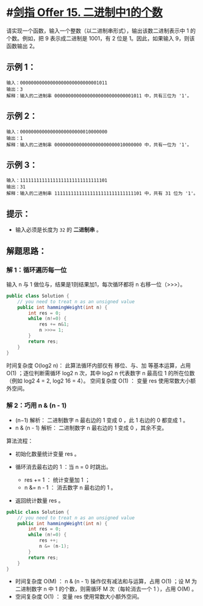 # #[剑指 Offer 15. 二进制中1的个数](https://leetcode-cn.com/problems/er-jin-zhi-zhong-1de-ge-shu-lcof/)

请实现一个函数，输入一个整数（以二进制串形式），输出该数二进制表示中 1 的个数。例如，把 9 表示成二进制是 1001，有 2 位是 1。因此，如果输入 9，则该函数输出 2。

## 示例 1：

```
输入：00000000000000000000000000001011
输出：3
解释：输入的二进制串 00000000000000000000000000001011 中，共有三位为 '1'。
```

## 示例 2：

```
输入：00000000000000000000000010000000
输出：1
解释：输入的二进制串 00000000000000000000000010000000 中，共有一位为 '1'。
```

## 示例 3：

```
输入：11111111111111111111111111111101
输出：31
解释：输入的二进制串 11111111111111111111111111111101 中，共有 31 位为 '1'。
```

## 提示：

- 输入必须是长度为 `32` 的 **二进制串** 。



## 解题思路：

### 解 1：循环遍历每一位

输入 n 与 1 做位与，结果是1则结果加1，每次循环都将 n 右移一位（>>>）。

~~~java
public class Solution {
    // you need to treat n as an unsigned value
    public int hammingWeight(int n) {
        int res = 0;
        while (n!=0) {
            res += n&1;
            n >>>= 1;
        }
        return res;
    }
}
~~~

时间复杂度 O(log2 n)： 此算法循环内部仅有 移位、与、加 等基本运算，占用 O(1) ；逐位判断需循环 log2 n 次，其中 log2 n 代表数字 n 最高位 1 的所在位数（例如 log2 4 = 2, log2 16 = 4）。
空间复杂度 O(1) ： 变量 res 使用常数大小额外空间。



### 解 2：巧用 n \& (n - 1)

- (n−1) 解析： 二进制数字 n 最右边的 1 变成 0 ，此 1 右边的 0 都变成 1 。
- n \& (n - 1) 解析： 二进制数字 n 最右边的 1 变成 0 ，其余不变。

算法流程：

- 初始化数量统计变量 res 。
- 循环消去最右边的 1 ：当 n = 0 时跳出。
  - res += 1 ： 统计变量加 1 ；
  - n &= n - 1 ： 消去数字 n 最右边的 1 。

- 返回统计数量 res 。

~~~java
public class Solution {
    // you need to treat n as an unsigned value
    public int hammingWeight(int n) {
        int res = 0;
        while (n!=0) {
            res ++;
            n &= (n-1);
        }
        return res;
    }
}
~~~

- 时间复杂度 O(M) ： n \& (n - 1) 操作仅有减法和与运算，占用 O(1) ；设 M 为二进制数字 n 中 1 的个数，则需循环 M 次（每轮消去一个 1 ），占用 O(M) 。
- 空间复杂度 O(1) ： 变量 res 使用常数大小额外空间。

